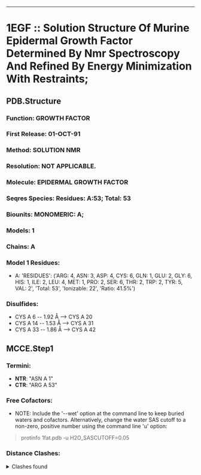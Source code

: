 ---
# 1EGF :: Solution Structure Of Murine Epidermal Growth Factor Determined By Nmr Spectroscopy And Refined By Energy Minimization With Restraints;
## PDB.Structure
### Function: GROWTH FACTOR
### First Release: 01-OCT-91
### Method: SOLUTION NMR
### Resolution: NOT APPLICABLE.
### Molecule: EPIDERMAL GROWTH FACTOR
### Seqres Species: Residues: A:53; Total: 53
### Biounits: MONOMERIC: A;
### Models: 1
### Chains: A
### Model 1 Residues:
  - A:
 'RESIDUES': ('ARG: 4, ASN: 3, ASP: 4, CYS: 6, GLN: 1, GLU: 2, GLY: 6, HIS: 1, ILE: 2, LEU: 4, MET: 1, PRO: 2, SER: 6, THR: 2, TRP: 2, TYR: 5, VAL: 2', 'Total: 53', 'Ionizable: 22',
              'Ratio: 41.5%')

### Disulfides:
  - CYS A  6 -- 1.92 Å --> CYS A  20
  - CYS A  14 -- 1.53 Å --> CYS A  31
  - CYS A  33 -- 1.86 Å --> CYS A  42

## MCCE.Step1
### Termini:
 - <strong>NTR</strong>: "ASN A   1"
 - <strong>CTR</strong>: "ARG A  53"

### Free Cofactors:
  - NOTE: Include the '--wet' option at the command line to keep buried waters and cofactors. Alternatively, change the water SAS cutoff to a non-zero, positive number using the command line 'u' option:
  > protinfo 1fat.pdb -u H2O_SASCUTOFF=0.05

### Distance Clashes:
<details><summary>Clashes found</summary>

- d= 1.53: " CA  NTR A   1" to " CB  ASN A   1"
- d= 1.92: " SG  CYS A   6" to " SG  CYS A  20"
- d= 1.53: " SG  CYD A  14" to " SG  CYS A  31"
- d= 1.85: " SG  CYS A  33" to " SG  CYS A  42"

</details>

